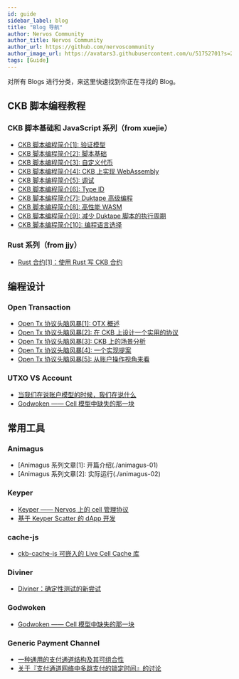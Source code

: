```yaml
---
id: guide
sidebar_label: blog
title: "Blog 导航"
author: Nervos Community
author_title: Nervos Community
author_url: https://github.com/nervoscommunity
author_image_url: https://avatars3.githubusercontent.com/u/51752701?s=200&v=4
tags: [Guide]
---
```


对所有 Blogs 进行分类，来这里快速找到你正在寻找的 Blog。

<!--truncate-->

## CKB 脚本编程教程

### CKB 脚本基础和 JavaScript 系列（from xuejie）
* [CKB 脚本编程简介[1]: 验证模型](./ckbscript-01)
* [CKB 脚本编程简介[2]: 脚本基础](./ckbscript-02)
* [CKB 脚本编程简介[3]: 自定义代币](./ckbscript-03)
* [CKB 脚本编程简介[4]: CKB 上实现 WebAssembly](./ckbscript-04)
* [CKB 脚本编程简介[5]: 调试](./ckbscript-05)
* [CKB 脚本编程简介[6]: Type ID](./ckbscript-06)
* [CKB 脚本编程简介[7]: Duktape 高级编程](./ckbscript-07)
* [CKB 脚本编程简介[8]: 高性能 WASM](./ckbscript-08)
* [CKB 脚本编程简介[9]: 减少 Duktape 脚本的执行周期](./ckbscript-09)
* [CKB 脚本编程简介[10]: 编程语言选择](./ckbscript-10)

### Rust 系列（from jjy）
* [Rust 合约[1]：使用 Rust 写 CKB 合约](./rust-contract-01)

## 编程设计

### Open Transaction
* [Open Tx 协议头脑风暴[1]: OTX 概述](./otx-01)
* [Open Tx 协议头脑风暴[2]: 在 CKB 上设计一个实用的协议](./otx-02)
* [Open Tx 协议头脑风暴[3]: CKB 上的场景分析](./otx-03)
* [Open Tx 协议头脑风暴[4]: 一个实现提案](./otx-04)
* [Open Tx 协议头脑风暴[5]: 从账户操作视角来看](./otx-05)

### UTXO VS Account
* [当我们在说账户模型的时候，我们在说什么](./utxo-vs-account)
* [Godwoken —— Cell 模型中缺失的那一块](./godwoken-01)

## 常用工具

### Animagus
* [Animagus 系列文章[1]: 开篇介绍(./animagus-01)
* [Animagus 系列文章[2]: 实际运行(./animagus-02)

### Keyper
* [Keyper —— Nervos 上的 cell 管理协议](./kyper-intro)
* [基于 Keyper Scatter 的 dApp 开发](./kyper-scatter)

### cache-js
* [ckb-cache-js 可嵌入的 Live Cell Cache 库](./cache-js)

### Diviner
* [Diviner：确定性测试的新尝试](./diviner)

### Godwoken
* [Godwoken —— Cell 模型中缺失的那一块](./godwoken-01)

### Generic Payment Channel
* [一种通用的支付通道结构及其可组合性](./GPC)
* [关于『支付通道网络中多跳支付的锁定时间』的讨论](./multiHop-payment)
